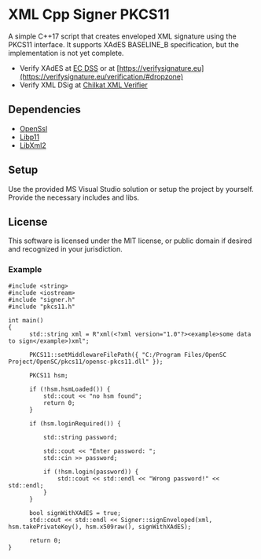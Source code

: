 # XML Cpp Signer PKCS11

A simple C++17 script that creates enveloped XML signature using the PKCS11 interface. It supports XAdES BASELINE_B specification, but the implementation is not yet complete.

- Verify XAdES at [EC DSS](https://ec.europa.eu/digital-building-blocks/DSS/webapp-demo/validation) or at [https://verifysignature.eu](https://verifysignature.eu/verification/#dropzone)
- Verify XML DSig at [Chilkat XML Verifier](https://tools.chilkat.io/xmlDsigVerify.cshtml)

## Dependencies
- [OpenSsl](https://github.com/openssl/openssl)
- [Libp11](https://github.com/OpenSC/libp11)
- [LibXml2](https://github.com/GNOME/libxml2)

## Setup

Use the provided MS Visual Studio solution or setup the project by yourself. Provide the necessary includes and libs.

## License

This software is licensed under the MIT license, or public domain if desired and recognized in your jurisdiction.

### Example
```
#include <string>
#include <iostream>
#include "signer.h"
#include "pkcs11.h"

int main()
{
      std::string xml = R"xml(<?xml version="1.0"?><example>some data to sign</example>)xml";
     
      PKCS11::setMiddlewareFilePath({ "C:/Program Files/OpenSC Project/OpenSC/pkcs11/opensc-pkcs11.dll" });
     
      PKCS11 hsm;
     
      if (!hsm.hsmLoaded()) {
          std::cout << "no hsm found";
          return 0;
      }
     
      if (hsm.loginRequired()) {
     
          std::string password;

          std::cout << "Enter password: ";
          std::cin >> password;
     
          if (!hsm.login(password)) {
              std::cout << std::endl << "Wrong password!" << std::endl;
          }
      }
     
      bool signWithXAdES = true;
      std::cout << std::endl << Signer::signEnveloped(xml, hsm.takePrivateKey(), hsm.x509raw(), signWithXAdES);
     
      return 0;
}
```
